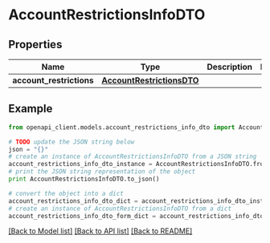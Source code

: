 # AccountRestrictionsInfoDTO


## Properties

Name | Type | Description | Notes
------------ | ------------- | ------------- | -------------
**account_restrictions** | [**AccountRestrictionsDTO**](AccountRestrictionsDTO.md) |  | 

## Example

```python
from openapi_client.models.account_restrictions_info_dto import AccountRestrictionsInfoDTO

# TODO update the JSON string below
json = "{}"
# create an instance of AccountRestrictionsInfoDTO from a JSON string
account_restrictions_info_dto_instance = AccountRestrictionsInfoDTO.from_json(json)
# print the JSON string representation of the object
print AccountRestrictionsInfoDTO.to_json()

# convert the object into a dict
account_restrictions_info_dto_dict = account_restrictions_info_dto_instance.to_dict()
# create an instance of AccountRestrictionsInfoDTO from a dict
account_restrictions_info_dto_form_dict = account_restrictions_info_dto.from_dict(account_restrictions_info_dto_dict)
```
[[Back to Model list]](../README.md#documentation-for-models) [[Back to API list]](../README.md#documentation-for-api-endpoints) [[Back to README]](../README.md)


